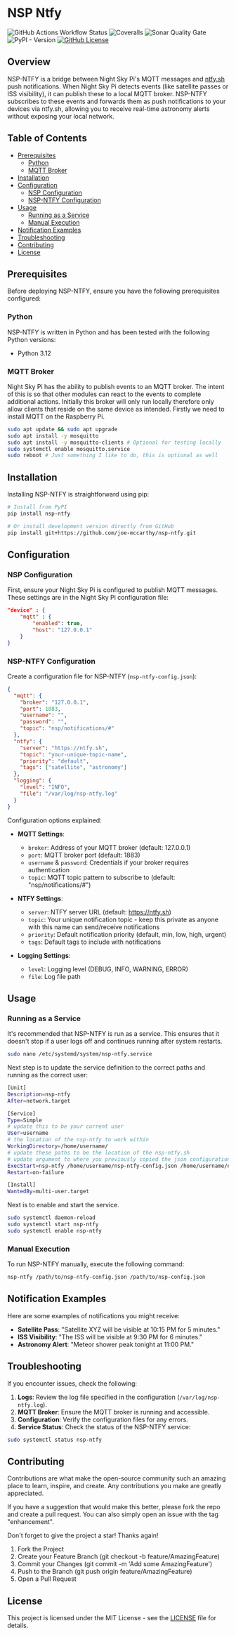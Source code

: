 # NSP Ntfy

![GitHub Actions Workflow Status](https://img.shields.io/github/actions/workflow/status/joe-mccarthy/nsp-ntfy/build-and-test.yml?style=for-the-badge)
![Coveralls](https://img.shields.io/coverallsCoverage/github/joe-mccarthy/nsp-ntfy?style=for-the-badge)
![Sonar Quality Gate](https://img.shields.io/sonar/quality_gate/joe-mccarthy_nsp-ntfy?server=https%3A%2F%2Fsonarcloud.io&style=for-the-badge)
![PyPI - Version](https://img.shields.io/pypi/v/nsp-ntfy?style=for-the-badge)
[![GitHub License](https://img.shields.io/github/license/joe-mccarthy/nsp-ntfy?cacheSeconds=1&style=for-the-badge)](LICENSE)

## Overview

NSP-NTFY is a bridge between Night Sky Pi's MQTT messages and [ntfy.sh](https://ntfy.sh) push notifications. When Night Sky Pi detects events (like satellite passes or ISS visibility), it can publish these to a local MQTT broker. NSP-NTFY subscribes to these events and forwards them as push notifications to your devices via ntfy.sh, allowing you to receive real-time astronomy alerts without exposing your local network.

## Table of Contents

- [Prerequisites](#prerequisites)
  - [Python](#python)
  - [MQTT Broker](#mqtt-broker)
- [Installation](#installation)
- [Configuration](#configuration)
  - [NSP Configuration](#nsp-configuration)
  - [NSP-NTFY Configuration](#nsp-ntfy-configuration)
- [Usage](#usage)
  - [Running as a Service](#running-as-a-service)
  - [Manual Execution](#manual-execution)
- [Notification Examples](#notification-examples)
- [Troubleshooting](#troubleshooting)
- [Contributing](#contributing)
- [License](#license)

## Prerequisites

Before deploying NSP-NTFY, ensure you have the following prerequisites configured:

### Python

NSP-NTFY is written in Python and has been tested with the following Python versions:

- Python 3.12

### MQTT Broker

Night Sky Pi has the ability to publish events to an MQTT broker. The intent of this is so that other modules can react to the events to complete additional actions. Initially this broker will only run locally therefore only allow clients that reside on the same device as intended. Firstly we need to install MQTT on the Raspberry Pi.

```bash
sudo apt update && sudo apt upgrade
sudo apt install -y mosquitto
sudo apt install -y mosquitto-clients # Optional for testing locally
sudo systemctl enable mosquitto.service
sudo reboot # Just something I like to do, this is optional as well
```

## Installation

Installing NSP-NTFY is straightforward using pip:

```bash
# Install from PyPI
pip install nsp-ntfy

# Or install development version directly from GitHub
pip install git+https://github.com/joe-mccarthy/nsp-ntfy.git
```

## Configuration

### NSP Configuration

First, ensure your Night Sky Pi is configured to publish MQTT messages. These settings are in the Night Sky Pi configuration file:

```json
"device" : {
    "mqtt" : {
        "enabled": true,
        "host": "127.0.0.1"
    }
}
```

### NSP-NTFY Configuration

Create a configuration file for NSP-NTFY (`nsp-ntfy-config.json`):

```json
{
  "mqtt": {
    "broker": "127.0.0.1",
    "port": 1883,
    "username": "",
    "password": "",
    "topic": "nsp/notifications/#"
  },
  "ntfy": {
    "server": "https://ntfy.sh",
    "topic": "your-unique-topic-name",
    "priority": "default",
    "tags": ["satellite", "astronomy"]
  },
  "logging": {
    "level": "INFO",
    "file": "/var/log/nsp-ntfy.log"
  }
}
```

Configuration options explained:

- **MQTT Settings**:
  - `broker`: Address of your MQTT broker (default: 127.0.0.1)
  - `port`: MQTT broker port (default: 1883)
  - `username` & `password`: Credentials if your broker requires authentication
  - `topic`: MQTT topic pattern to subscribe to (default: "nsp/notifications/#")

- **NTFY Settings**:
  - `server`: NTFY server URL (default: https://ntfy.sh)
  - `topic`: Your unique notification topic - keep this private as anyone with this name can send/receive notifications
  - `priority`: Default notification priority (default, min, low, high, urgent)
  - `tags`: Default tags to include with notifications

- **Logging Settings**:
  - `level`: Logging level (DEBUG, INFO, WARNING, ERROR)
  - `file`: Log file path

## Usage

### Running as a Service

It's recommended that NSP-NTFY is run as a service. This ensures that it doesn't stop if a user logs off and continues running after system restarts.

```bash
sudo nano /etc/systemd/system/nsp-ntfy.service
```

Next step is to update the service definition to the correct paths and running as the correct user:

```bash
[Unit]
Description=nsp-ntfy
After=network.target

[Service]
Type=Simple
# update this to be your current user
User=username 
# the location of the nsp-ntfy to work within
WorkingDirectory=/home/username/
# update these paths to be the location of the nsp-ntfy.sh 
# update argument to where you previously copied the json configuration.
ExecStart=nsp-ntfy /home/username/nsp-ntfy-config.json /home/username/nsp-config.json 
Restart=on-failure

[Install]
WantedBy=multi-user.target
```

Next is to enable and start the service.

```bash
sudo systemctl daemon-reload
sudo systemctl start nsp-ntfy
sudo systemctl enable nsp-ntfy
```

### Manual Execution

To run NSP-NTFY manually, execute the following command:

```bash
nsp-ntfy /path/to/nsp-ntfy-config.json /path/to/nsp-config.json
```

## Notification Examples

Here are some examples of notifications you might receive:

- **Satellite Pass**: "Satellite XYZ will be visible at 10:15 PM for 5 minutes."
- **ISS Visibility**: "The ISS will be visible at 9:30 PM for 6 minutes."
- **Astronomy Alert**: "Meteor shower peak tonight at 11:00 PM."

## Troubleshooting

If you encounter issues, check the following:

1. **Logs**: Review the log file specified in the configuration (`/var/log/nsp-ntfy.log`).
2. **MQTT Broker**: Ensure the MQTT broker is running and accessible.
3. **Configuration**: Verify the configuration files for any errors.
4. **Service Status**: Check the status of the NSP-NTFY service:

```bash
sudo systemctl status nsp-ntfy
```

## Contributing

Contributions are what make the open-source community such an amazing place to learn, inspire, and create. Any contributions you make are greatly appreciated.

If you have a suggestion that would make this better, please fork the repo and create a pull request. You can also simply open an issue with the tag "enhancement".

Don't forget to give the project a star! Thanks again!

1. Fork the Project
1. Create your Feature Branch (git checkout -b feature/AmazingFeature)
1. Commit your Changes (git commit -m 'Add some AmazingFeature')
1. Push to the Branch (git push origin feature/AmazingFeature)
1. Open a Pull Request

## License

This project is licensed under the MIT License - see the [LICENSE](LICENSE) file for details.
